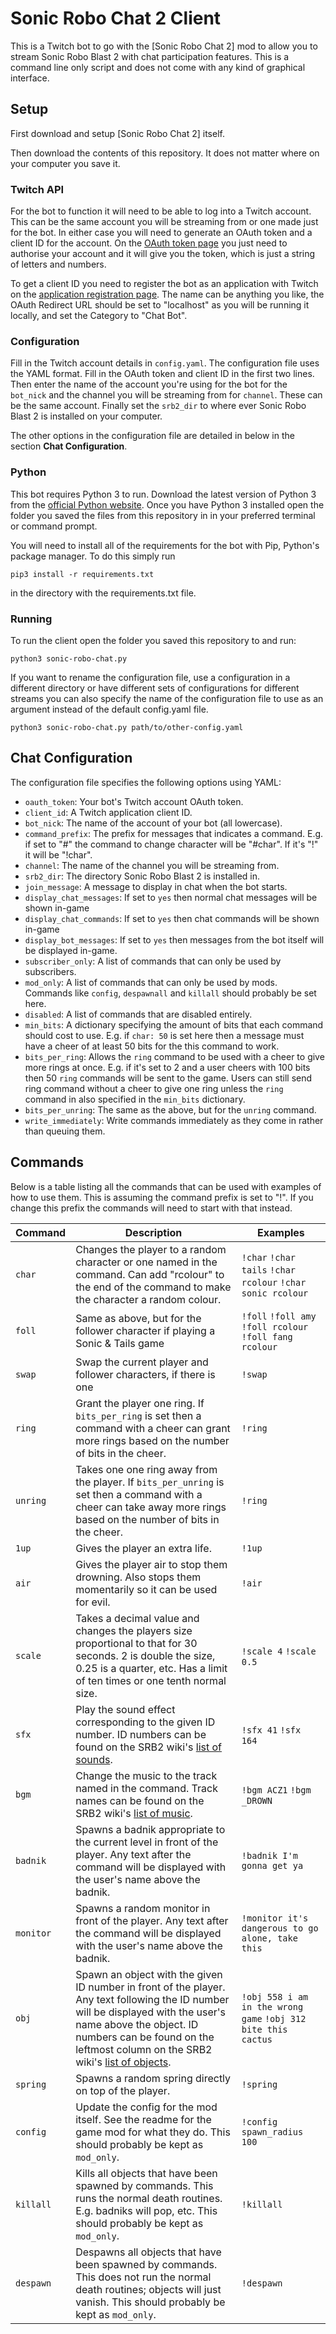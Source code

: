 # Sonic Robo Chat 2 Client

This is a Twitch bot to go with the [Sonic Robo Chat 2] mod to allow you to
stream Sonic Robo Blast 2 with chat participation features. This is a command
line only script and does not come with any kind of graphical interface.


## Setup

First download and setup [Sonic Robo Chat 2] itself.

Then download the contents of this repository. It does not matter where on your
computer you save it.


### Twitch API

For the bot to function it will need to be able to log into a Twitch account.
This can be the same account you will be streaming from or one made just for the
bot. In either case you will need to generate an OAuth token and a client ID for
the account. On the [OAuth token page] you just need to authorise your account
and it will give you the token, which is just a string of letters and numbers.

To get a client ID you need to register the bot as an application with Twitch
on the [application registration page]. The name can be anything you like, the
OAuth Redirect URL should be set to "localhost" as you will be running it
locally, and set the Category to "Chat Bot".

[OAuth token page]: https://twitchapps.com/tmi/
[application registration page]: https://dev.twitch.tv/console/apps/create

### Configuration

Fill in the Twitch account details in `config.yaml`. The configuration file uses
the YAML format. Fill in the OAuth token and client ID in the first two lines.
Then enter the name of the account you're using for the bot for the `bot_nick`
and the channel you will be streaming from for `channel`. These can be the same
account. Finally set the `srb2_dir` to where ever Sonic Robo Blast 2 is
installed on your computer.

The other options in the configuration file are detailed in below in the section
**Chat Configuration**.


### Python

This bot requires Python 3 to run. Download the latest version of Python 3 from
the [official Python website]. Once you have Python 3 installed open the folder
you saved the files from this repository in in your preferred terminal or
command prompt.

You will need to install all of the requirements for the bot with Pip, Python's
package manager. To do this simply run

`pip3 install -r requirements.txt`

in the directory with the requirements.txt file.


[official Python website]: https://python.org

### Running

To run the client open the folder you saved this repository to and run:

`python3 sonic-robo-chat.py`

If you want to rename the configuration file, use a configuration in a different
directory or have different sets of configurations for different streams you can
also specify the name of the configuration file to use as an argument instead of
the default config.yaml file.

`python3 sonic-robo-chat.py path/to/other-config.yaml`


## Chat Configuration

The configuration file specifies the following options using YAML:

* `oauth_token`: Your bot's Twitch account OAuth token.
* `client_id`: A Twitch application client ID.
* `bot_nick`: The name of the account of your bot (all lowercase).
* `command_prefix`: The prefix for messages that indicates a command. E.g. if
  set to "#" the command to change character will be "#char". If it's "!" it
  will be "!char".
* `channel`: The name of the channel you will be streaming from.
* `srb2_dir`: The directory Sonic Robo Blast 2 is installed in.
* `join_message`: A message to display in chat when the bot starts.
* `display_chat_messages`: If set to `yes` then normal chat messages will be
  shown in-game
* `display_chat_commands`: If set to `yes` then chat commands will be shown
  in-game
* `display_bot_messages`: If set to `yes` then messages from the bot itself will
  be displayed in-game.
* `subscriber_only`: A list of commands that can only be used by subscribers.
* `mod_only`: A list of commands that can only be used by mods. Commands like
  `config`, `despawnall` and `killall` should probably be set here.
* `disabled`: A list of commands that are disabled entirely.
* `min_bits`: A dictionary specifying the amount of bits that each command should
  cost to use. E.g. if `char: 50` is set here then a message must have a cheer
  of at least 50 bits for the this command to work.
* `bits_per_ring`: Allows the `ring` command to be used with a cheer to give 
  more rings at once. E.g. if it's set to 2 and a user cheers with 100 bits then
  50 `ring` commands will be sent to the game. Users can still send ring command
  without a cheer to give one ring unless the `ring` command in also specified
  in the `min_bits` dictionary.
* `bits_per_unring`: The same as the above, but for the `unring` command.
* `write_immediately`: Write commands immediately as they come in rather than
  queuing them.

## Commands

Below is a table listing all the commands that can be used with examples of how
to use them. This is assuming the command prefix is set to "!". If you change
this prefix the commands will need to start with that instead.

| Command   | Description                                                                                                                                                                                                                                     | Examples                                                      |
|-----------|-------------------------------------------------------------------------------------------------------------------------------------------------------------------------------------------------------------------------------------------------|---------------------------------------------------------------|
| `char`    | Changes the player to a random character or one named in the command. Can add "rcolour" to the end of the command to make the character a random colour.                                                                                        | `!char` `!char tails` `!char rcolour` `!char sonic rcolour`   |
| `foll`    | Same as above, but for the follower character if playing a Sonic & Tails game                                                                                                                                                                   | `!foll` `!foll amy` `!foll rcolour` `!foll fang rcolour`      |
| `swap`    | Swap the current player and follower characters, if there is one                                                                                                                                                                                | `!swap`                                                       |
| `ring`    | Grant the player one ring. If `bits_per_ring` is set then a command with a cheer can grant more rings based on the number of bits in the cheer.                                                                                                 | `!ring`                                                       |
| `unring`  | Takes one one ring away from the player. If `bits_per_unring` is set then a command with a cheer can take away more rings based on the number of bits in the cheer.                                                                             | `!ring`                                                       |
| `1up`     | Gives the player an extra life.                                                                                                                                                                                                                 | `!1up`                                                        |
| `air`     | Gives the player air to stop them drowning. Also stops them momentarily so it can be used for evil.                                                                                                                                             | `!air`                                                        |
| `scale`   | Takes a decimal value and changes the players size proportional to that for 30 seconds. 2 is double the size, 0.25 is a quarter, etc. Has a limit of ten times or one tenth normal size.                                                        | `!scale 4` `!scale 0.5`                                       |
| `sfx`     | Play the sound effect corresponding to the given ID number. ID numbers can be found on the SRB2 wiki's [list of sounds].                                                                                                                        | `!sfx 41` `!sfx 164`                                          |
| `bgm`     | Change the music to the track named in the command. Track names can be found on the SRB2 wiki's [list of music].                                                                                                                                | `!bgm ACZ1` `!bgm _DROWN`                                     |
| `badnik`  | Spawns a badnik appropriate to the current level in front of the player. Any text after the command will be displayed with the user's name above the badnik.                                                                                    | `!badnik I'm gonna get ya`                                    |
| `monitor` | Spawns a random monitor in front of the player. Any text after the command will be displayed with the user's name above the badnik.                                                                                                             | `!monitor it's dangerous to go alone, take this`              |
| `obj`     | Spawn an object with the given ID number in front of the player. Any text following the ID number will be displayed with the user's name above the object. ID numbers can be found on the leftmost column on the SRB2 wiki's [list of objects]. | `!obj 558 i am in the wrong game` `!obj 312 bite this cactus` |
| `spring`  | Spawns a random spring directly on top of the player.                                                                                                                                                                                           | `!spring`                                                     |
| `config`  | Update the config for the mod itself. See the readme for the game mod for what they do. This should probably be kept as `mod_only`.                                                                                                             | `!config spawn_radius 100`                                    |
| `killall` | Kills all objects that have been spawned by commands. This runs the normal death routines. E.g. badniks will pop, etc. This should probably be kept as `mod_only`.                                                                              | `!killall`                                                    |
| `despawn` | Despawns all objects that have been spawned by commands. This does not run the normal death routines; objects will just vanish. This should probably be kept as `mod_only`.                                                                     | `!despawn`                                                    |

[list of sounds]: https://wiki.srb2.org/wiki/List_of_sounds
[list of music]: https://wiki.srb2.org/wiki/List_of_music
[list of objects]: https://wiki.srb2.org/wiki/List_of_Object_types
